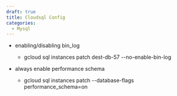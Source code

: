 ```yaml
---
draft: true
title: Cloudsql Config
categories:
  - Mysql
---
```

* enabling/disabling bin\_log
    * gcloud sql instances patch dest-db-57 --no-enable-bin-log

* always enable performance schema
   * gcloud sql instances patch <instance> --database-flags performance_schema=on